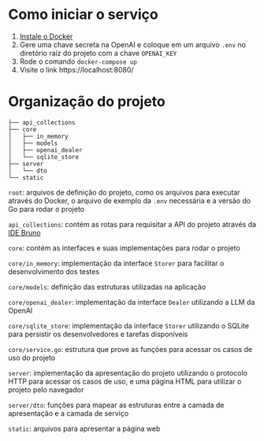 # Como iniciar o serviço

1. [Instale o Docker](https://docs.docker.com/engine/install/)
2. Gere uma chave secreta na OpenAI e coloque em um arquivo `.env` no diretório raíz do projeto com a chave `OPENAI_KEY`
3. Rode o comando `docker-compose up`
4. Visite o link https://localhost:8080/

# Organização do projeto

```
├── api_collections
├── core
│   ├── in_memory
│   ├── models
│   ├── openai_dealer
│   └── sqlite_store
├── server
│   └── dto
└── static
```

`root`: arquivos de definição do projeto, como os arquivos para executar através do Docker, o arquivo de exemplo da `.env` necessária e a versão do Go para rodar o projeto

`api_collections`: contém as rotas para requisitar a API do projeto através da [IDE Bruno](https://github.com/usebruno/bruno/)

`core`: contém as interfaces e suas implementações para rodar o projeto

`core/in_memory`: implementação da interface `Storer` para facilitar o desenvolvimento dos testes

`core/models`: definição das estruturas utilizadas na aplicação

`core/openai_dealer`: implementação da interface `Dealer` utilizando a LLM da OpenAI

`core/sqlite_store`: implementação da interface `Storer` utilizando o SQLite para persistir os desenvolvedores e tarefas disponíveis

`core/service.go`: estrutura que prove as funções para acessar os casos de uso do projeto

`server`: implementação da apresentação do projeto utilizando o protocolo HTTP para acessar os casos de uso, e uma página HTML para utilizar o projeto pelo navegador

`server/dto`: funções para mapear as estruturas entre a camada de apresentação e a camada de serviço

`static`: arquivos para apresentar a página web